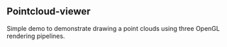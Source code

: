 Pointcloud-viewer
-----------------

Simple demo to demonstrate drawing a point clouds using three OpenGL rendering pipelines.
